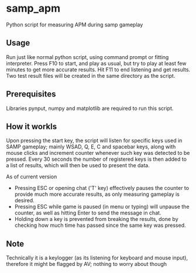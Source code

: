 # samp_apm

Python script for measuring APM during samp gameplay

## Usage

Run just like normal python script, using command prompt or fitting interpreter. Press F10 to start, and play as usual, but try to play at least few minutes to get more accurate results.
Hit F11 to end listening and get results. Two test result files will be created in the same directory as the script.

## Prerequisites 

Libraries pynput, numpy and matplotlib are required to run this script.


## How it workls
Upon pressing the start key, the script will listen for specific keys used in SAMP gameplay; mainly WSAD, Q, E, C and spacebar keys, along with mouse clicks and increment counter whenever such key was detected to be pressed. Every 30 seconds the number of registered keys is then added to a list of results, which will then be used to present the data.

As of current version
- Pressing ESC or opening chat ('T' key)  effectively pauses the counter to provide much more accurate results, as only measuring gameplay is desired.
- Pressing ESC while game is paused (in menu or typing) will unpause the counter, as well as hitting Enter to send the message in chat.
- Holding down a key is prevented from breaking the results, done by checking how much time has passed since the same key was pressed.


## Note
Technically it is a keylogger (as its listening for keyboard and mouse input), therefore it might be flagged by AV; nothing to worry about though
